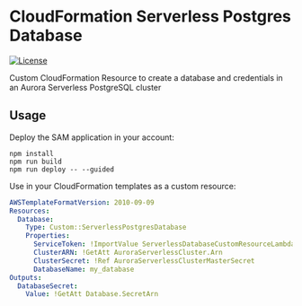# CloudFormation Serverless Postgres Database

[![License](http://img.shields.io/:license-mit-blue.svg)](https://github.com/anttiviljami/cfn-serverless-postgres-database/blob/master/LICENSE)

Custom CloudFormation Resource to create a database and credentials in an Aurora Serverless PostgreSQL cluster

## Usage

Deploy the SAM application in your account:

```
npm install
npm run build
npm run deploy -- --guided
```

Use in your CloudFormation templates as a custom resource:

```yaml
AWSTemplateFormatVersion: 2010-09-09
Resources:
  Database:
    Type: Custom::ServerlessPostgresDatabase
    Properties:
      ServiceToken: !ImportValue ServerlessDatabaseCustomResourceLambda
      ClusterARN: !GetAtt AuroraServerlessCluster.Arn
      ClusterSecret: !Ref AuroraServerlessClusterMasterSecret
      DatabaseName: my_database
Outputs:
  DatabaseSecret:
    Value: !GetAtt Database.SecretArn
```
